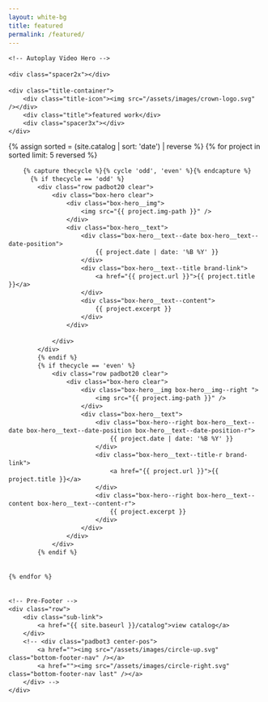 ```yaml
---
layout: white-bg
title: featured
permalink: /featured/
---
```



<div class="crwns-wrapper clear">
	<div class="spacer"></div>

	<!-- Autoplay Video Hero -->
	
	<div class="spacer2x"></div>
	
	<div class="title-container">
		<div class="title-icon"><img src="/assets/images/crown-logo.svg" /></div>
		<div class="title">featured work</div>
		<div class="spacer3x"></div>
	</div>



{% assign sorted = (site.catalog | sort: 'date') | reverse %}
{% for project in sorted limit: 5 reversed %}
	
		{% capture thecycle %}{% cycle 'odd', 'even' %}{% endcapture %}
		  {% if thecycle == 'odd' %}
			<div class="row padbot20 clear">
				<div class="box-hero clear">
					<div class="box-hero__img">
						<img src="{{ project.img-path }}" />
					</div>
					<div class="box-hero__text">
						<div class="box-hero__text--date box-hero__text--date-position">
							{{ project.date | date: '%B %Y' }}
						</div>
						<div class="box-hero__text--title brand-link">
							<a href="{{ project.url }}">{{ project.title }}</a>
						</div>
						<div class="box-hero__text--content">
							{{ project.excerpt }}
						</div>
					</div>

				</div>
			</div>
			{% endif %}
			{% if thecycle == 'even' %}
				<div class="row padbot20 clear">
					<div class="box-hero clear">
						<div class="box-hero__img box-hero__img--right ">
							<img src="{{ project.img-path }}" />
						</div>
						<div class="box-hero__text">
							<div class="box-hero--right box-hero__text--date box-hero__text--date-position box-hero__text--date-position-r">
								{{ project.date | date: '%B %Y' }}
							</div>
							<div class="box-hero__text--title-r brand-link">
								<a href="{{ project.url }}">{{ project.title }}</a>
							</div>
							<div class="box-hero--right box-hero__text--content box-hero__text--content-r">
								{{ project.excerpt }}
							</div>
						</div>
					</div>
				</div>
			{% endif %}
		

	{% endfor %}

	
	<!-- Pre-Footer -->
	<div class="row">
		<div class="sub-link">
      		<a href="{{ site.baseurl }}/catalog">view catalog</a>
    	</div>
	    <!-- <div class="padbot3 center-pos">
	        <a href=""><img src="/assets/images/circle-up.svg" class="bottom-footer-nav" /></a>
	        <a href=""><img src="/assets/images/circle-right.svg" class="bottom-footer-nav last" /></a>
	    </div> -->
	</div>
</div>